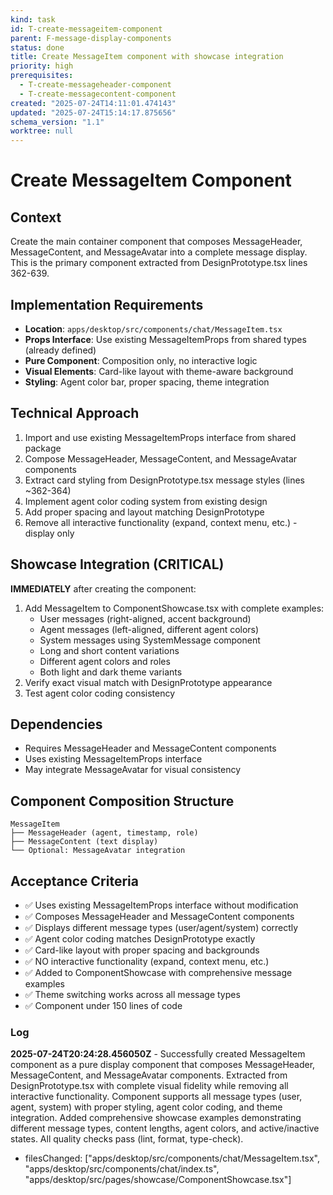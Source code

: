 ```yaml
---
kind: task
id: T-create-messageitem-component
parent: F-message-display-components
status: done
title: Create MessageItem component with showcase integration
priority: high
prerequisites:
  - T-create-messageheader-component
  - T-create-messagecontent-component
created: "2025-07-24T14:11:01.474143"
updated: "2025-07-24T15:14:17.875656"
schema_version: "1.1"
worktree: null
---
```


# Create MessageItem Component

## Context

Create the main container component that composes MessageHeader, MessageContent, and MessageAvatar into a complete message display. This is the primary component extracted from DesignPrototype.tsx lines 362-639.

## Implementation Requirements

- **Location**: `apps/desktop/src/components/chat/MessageItem.tsx`
- **Props Interface**: Use existing MessageItemProps from shared types (already defined)
- **Pure Component**: Composition only, no interactive logic
- **Visual Elements**: Card-like layout with theme-aware background
- **Styling**: Agent color bar, proper spacing, theme integration

## Technical Approach

1. Import and use existing MessageItemProps interface from shared package
2. Compose MessageHeader, MessageContent, and MessageAvatar components
3. Extract card styling from DesignPrototype.tsx message styles (lines ~362-364)
4. Implement agent color coding system from existing design
5. Add proper spacing and layout matching DesignPrototype
6. Remove all interactive functionality (expand, context menu, etc.) - display only

## Showcase Integration (CRITICAL)

**IMMEDIATELY** after creating the component:

1. Add MessageItem to ComponentShowcase.tsx with complete examples:
   - User messages (right-aligned, accent background)
   - Agent messages (left-aligned, different agent colors)
   - System messages using SystemMessage component
   - Long and short content variations
   - Different agent colors and roles
   - Both light and dark theme variants
2. Verify exact visual match with DesignPrototype appearance
3. Test agent color coding consistency

## Dependencies

- Requires MessageHeader and MessageContent components
- Uses existing MessageItemProps interface
- May integrate MessageAvatar for visual consistency

## Component Composition Structure

```
MessageItem
├── MessageHeader (agent, timestamp, role)
├── MessageContent (text display)
└── Optional: MessageAvatar integration
```

## Acceptance Criteria

- ✅ Uses existing MessageItemProps interface without modification
- ✅ Composes MessageHeader and MessageContent components
- ✅ Displays different message types (user/agent/system) correctly
- ✅ Agent color coding matches DesignPrototype exactly
- ✅ Card-like layout with proper spacing and backgrounds
- ✅ NO interactive functionality (expand, context menu, etc.)
- ✅ Added to ComponentShowcase with comprehensive message examples
- ✅ Theme switching works across all message types
- ✅ Component under 150 lines of code

### Log

**2025-07-24T20:24:28.456050Z** - Successfully created MessageItem component as a pure display component that composes MessageHeader, MessageContent, and MessageAvatar components. Extracted from DesignPrototype.tsx with complete visual fidelity while removing all interactive functionality. Component supports all message types (user, agent, system) with proper styling, agent color coding, and theme integration. Added comprehensive showcase examples demonstrating different message types, content lengths, agent colors, and active/inactive states. All quality checks pass (lint, format, type-check).

- filesChanged: ["apps/desktop/src/components/chat/MessageItem.tsx", "apps/desktop/src/components/chat/index.ts", "apps/desktop/src/pages/showcase/ComponentShowcase.tsx"]
